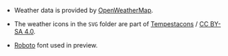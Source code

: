 * Weather data is provided by [OpenWeatherMap](http://openweathermap.org/).

* The weather icons in the `SVG` folder are part of [Tempestacons](https://github.com/zagortenay333/Tempestacons) / [CC BY-SA 4.0](https://creativecommons.org/licenses/by/4.0/).

* [Roboto](https://www.google.com/fonts/specimen/Roboto) font used in preview.
